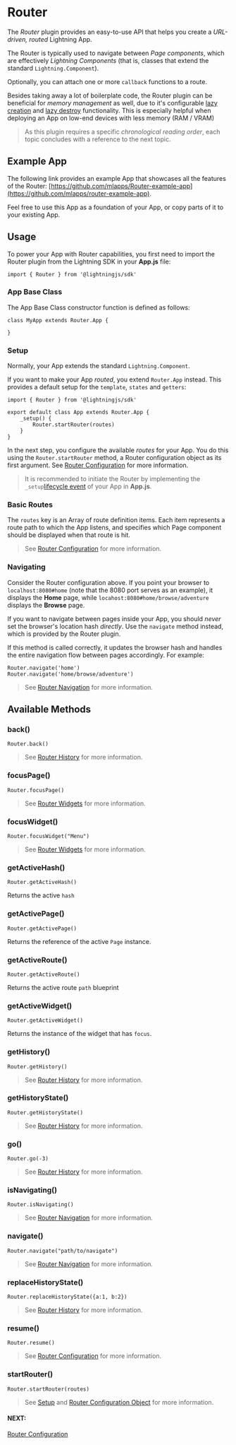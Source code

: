 # Router


The *Router* plugin provides an easy-to-use API that helps you create a *URL-driven, routed* Lightning App.


The Router is typically used to navigate between *Page components*, which are effectively *Lightning Components* (that is, classes that extend the standard `Lightning.Component`).


Optionally, you can attach one or more `callback` functions to a route.


Besides taking away a lot of boilerplate code, the Router plugin can be beneficial for *memory management* as well, due to it's configurable
[lazy creation](settings.md#lazyCreate) and [lazy destroy](settings.md#lazyDestroy) functionality. This is especially helpful when deploying an App on low-end devices with less memory (RAM / VRAM)

> As this plugin requires a specific *chronological reading order*, each topic concludes with a reference to the next topic.

## Example App


The following link provides an example App that showcases all the features of the Router: [https://github.com/mlapps/Router-example-app](https://github.com/mlapps/router-example-app).


Feel free to use this App as a foundation of your App, or copy parts of it to your existing App.

## Usage


To power your App with Router capabilities, you first need to import the Router plugin from the Lightning SDK
in your **App.js** file:


```
import { Router } from '@lightningjs/sdk'
```

### App Base Class


The App Base Class constructor function is defined as follows:


```
class MyApp extends Router.App {

}
```

### Setup


Normally, your App extends the standard `Lightning.Component`.


If you want to make your App *routed*, you extend `Router.App` instead. This provides a default setup for the `template`, `states` and `getters`:


```
import { Router } from '@lightningjs/sdk'

export default class App extends Router.App {
    _setup() {
        Router.startRouter(routes)
    }
}
```


In the next step, you configure the available *routes* for your App. You do this using the `Router.startRouter` method, a Router configuration object as its first argument. See [Router Configuration](configuration.md) for more information.

> It is recommended to initiate the Router by implementing the `_setup`[lifecycle event](../../../lightning-core-reference/Components/LifecycleEvents.md) of your App in **App.js**.

### Basic Routes


The `routes` key is an Array of route definition items. Each item represents a route path to which the App listens, and specifies which Page component should be displayed when that route is hit.

> See [Router Configuration](configuration.md#routes) for more information.

### Navigating


Consider the Router configuration above. If you point your browser to `localhost:8080#home` (note that the 8080 port serves as an example), it displays the **Home** page, while  `locahost:8080#home/browse/adventure` displays the **Browse** page.


If you want to navigate between pages inside your App, you should *never* set the browser's location hash *directly*.
Use the `navigate` method instead, which is provided by the Router plugin.


If this method is called correctly, it updates the browser hash and handles the entire navigation flow between pages accordingly. For example:


```
Router.navigate('home')
Router.navigate('home/browse/adventure')
```

> See [Router Navigation](navigation.md) for more information.

## Available Methods

### back()


```
Router.back()
```

> See [Router History](history.md#back) for more information.

### focusPage()


```
Router.focusPage()
```

> See [Router Widgets](widgets.md#handling-focus) for more information.

### focusWidget()


```
Router.focusWidget("Menu")
```

> See [Router Widgets](widgets.md#handling-focus) for more information.

### getActiveHash()


```
Router.getActiveHash()
```


Returns the active `hash`

### getActivePage()


```
Router.getActivePage()
```


Returns the reference of the active `Page` instance.

### getActiveRoute()


```
Router.getActiveRoute()
```


Returns the active route `path` blueprint

### getActiveWidget()


```
Router.getActiveWidget()
```


Returns the instance of the widget that has `focus`.

### getHistory()


```
Router.getHistory()
```

> See [Router History](history.md#gethistory) for more information.

### getHistoryState()


```
Router.getHistoryState()
```

> See [Router History](history.md#gethistorystate) for more information.

### go()


```
Router.go(-3)
```

> See [Router History](history.md#go) for more information.

### isNavigating()


```
Router.isNavigating()
```

> See [Router Navigation](navigation.md#is-navigating) for more information.

### navigate()


```
Router.navigate("path/to/navigate")
```

> See [Router Navigation](navigation.md#router-navigation) for more information.

### replaceHistoryState()


```
Router.replaceHistoryState({a:1, b:2})
```

> See [Router History](history.md#replacehistorystate) for more information.

### resume()


```
Router.resume()
```

> See [Router Configuration](configuration.md#bootcomponent) for more information.

### startRouter()


```
Router.startRouter(routes)
```

> See [Setup](#setup) and [Router Configuration Object](configuration.md#router-configuration) for more information.

#### NEXT:
[Router Configuration](configuration.md)
